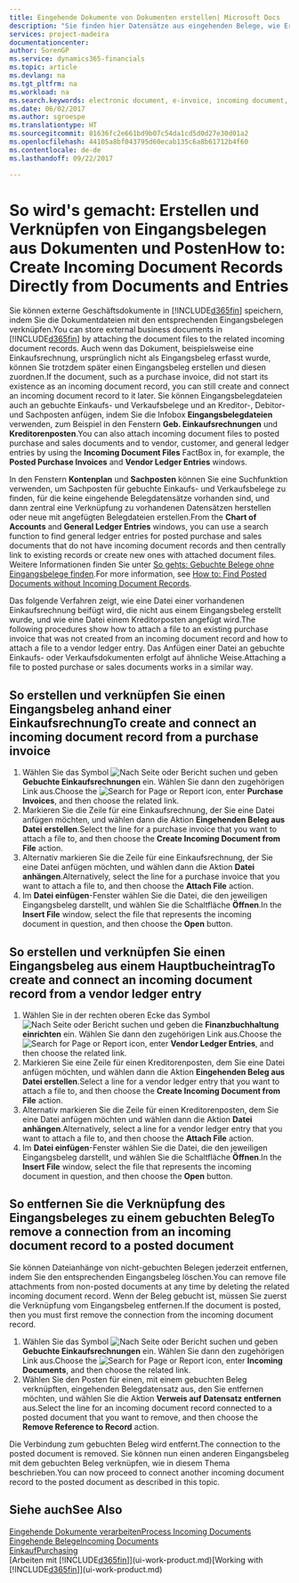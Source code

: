 ```yaml
---
title: Eingehende Dokumente von Dokumenten erstellen| Microsoft Docs
description: "Sie finden hier Datensätze aus eingehenden Belege, wie Erechnungen erstellen und verwalten OCRaufgaben, elektronische Geschäftsverkehr und Belegaustausch."
services: project-madeira
documentationcenter: 
author: SorenGP
ms.service: dynamics365-financials
ms.topic: article
ms.devlang: na
ms.tgt_pltfrm: na
ms.workload: na
ms.search.keywords: electronic document, e-invoice, incoming document, OCR, ecommerce, document exchange, import invoice
ms.date: 06/02/2017
ms.author: sgroespe
ms.translationtype: HT
ms.sourcegitcommit: 81636fc2e661bd9b07c54da1cd5d0d27e30d01a2
ms.openlocfilehash: 44105a8bf043795d60ecab135c6a8b61712b4f60
ms.contentlocale: de-de
ms.lasthandoff: 09/22/2017

---
```

# <a name="how-to-create-incoming-document-records-directly-from-documents-and-entries"></a><span data-ttu-id="3c4b4-103">So wird's gemacht: Erstellen und Verknüpfen von Eingangsbelegen aus Dokumenten und Posten</span><span class="sxs-lookup"><span data-stu-id="3c4b4-103">How to: Create Incoming Document Records Directly from Documents and Entries</span></span>
<span data-ttu-id="3c4b4-104">Sie können externe Geschäftsdokumente in [!INCLUDE[d365fin](includes/d365fin_md.md)] speichern, indem Sie die Dokumentdateien mit den entsprechenden Eingangsbelegen verknüpfen.</span><span class="sxs-lookup"><span data-stu-id="3c4b4-104">You can store external business documents in [!INCLUDE[d365fin](includes/d365fin_md.md)] by attaching the document files to the related incoming document records.</span></span> <span data-ttu-id="3c4b4-105">Auch wenn das Dokument, beispielsweise eine Einkaufsrechnung, ursprünglich nicht als Eingangsbeleg erfasst wurde, können Sie trotzdem später einen Eingangsbeleg erstellen und diesen zuordnen.</span><span class="sxs-lookup"><span data-stu-id="3c4b4-105">If the document, such as a purchase invoice, did not start its existence as an incoming document record, you can still create and connect an incoming document record to it later.</span></span> <span data-ttu-id="3c4b4-106">Sie können Eingangsbelegdateien auch an gebuchte Einkaufs- und Verkaufsbelege und an Kreditor-, Debitor- und Sachposten anfügen, indem Sie die Infobox **Eingangsbelegdateien** verwenden, zum Beispiel in den Fenstern **Geb. Einkaufsrechnungen** und **Kreditorenposten**.</span><span class="sxs-lookup"><span data-stu-id="3c4b4-106">You can also attach incoming document files to posted purchase and sales documents and to vendor, customer, and general ledger entries by using the **Incoming Document Files** FactBox in, for example, the **Posted Purchase Invoices** and **Vendor Ledger Entries** windows.</span></span>

<span data-ttu-id="3c4b4-107">In den Fenstern **Kontenplan** und **Sachposten** können Sie eine Suchfunktion verwenden, um Sachposten für gebuchte Einkaufs- und Verkaufsbelege zu finden, für die keine eingehende Belegdatensätze vorhanden sind, und dann zentral eine Verknüpfung zu vorhandenen Datensätzen herstellen oder neue mit angefügten Belegdateien erstellen.</span><span class="sxs-lookup"><span data-stu-id="3c4b4-107">From the **Chart of Accounts** and **General Ledger Entries** windows, you can use a search function to find general ledger entries for posted purchase and sales documents that do not have incoming document records and then centrally link to existing records or create new ones with attached document files.</span></span> <span data-ttu-id="3c4b4-108">Weitere Informationen finden Sie unter [So gehts: Gebuchte Belege ohne Eingangsbelege finden](across-how-find-posted-documents-without-income-document-records.md).</span><span class="sxs-lookup"><span data-stu-id="3c4b4-108">For more information, see [How to: Find Posted Documents without Incoming Document Records](across-how-find-posted-documents-without-income-document-records.md).</span></span>

<span data-ttu-id="3c4b4-109">Das folgende Verfahren zeigt, wie eine Datei einer vorhandenen Einkaufsrechnung beifügt wird, die nicht aus einem Eingangsbeleg erstellt wurde, und wie eine Datei einem Kreditorposten angefügt wird.</span><span class="sxs-lookup"><span data-stu-id="3c4b4-109">The following procedures show how to attach a file to an existing purchase invoice that was not created from an incoming document record and how to attach a file to a vendor ledger entry.</span></span> <span data-ttu-id="3c4b4-110">Das Anfügen einer Datei an gebuchte Einkaufs- oder Verkaufsdokumenten erfolgt auf ähnliche Weise.</span><span class="sxs-lookup"><span data-stu-id="3c4b4-110">Attaching a file to posted purchase or sales documents works in a similar way.</span></span>

## <a name="to-create-and-connect-an-incoming-document-record-from-a-purchase-invoice"></a><span data-ttu-id="3c4b4-111">So erstellen und verknüpfen Sie einen Eingangsbeleg anhand einer Einkaufsrechnung</span><span class="sxs-lookup"><span data-stu-id="3c4b4-111">To create and connect an incoming document record from a purchase invoice</span></span>
1. <span data-ttu-id="3c4b4-112">Wählen Sie das Symbol ![Nach Seite oder Bericht suchen](media/ui-search/search_small.png "Nach Seite oder Bericht suchen") und geben **Gebuchte Einkaufsrechnungen** ein. Wählen Sie dann den zugehörigen Link aus.</span><span class="sxs-lookup"><span data-stu-id="3c4b4-112">Choose the ![Search for Page or Report](media/ui-search/search_small.png "Search for Page or Report icon") icon, enter **Purchase Invoices**, and then choose the related link.</span></span>
2. <span data-ttu-id="3c4b4-113">Markieren Sie die Zeile für eine Einkaufsrechnung, der Sie eine Datei anfügen möchten, und wählen dann die Aktion **Eingehenden Beleg aus Datei erstellen**.</span><span class="sxs-lookup"><span data-stu-id="3c4b4-113">Select the line for a purchase invoice that you want to attach a file to, and then choose the **Create Incoming Document from File** action.</span></span>
3. <span data-ttu-id="3c4b4-114">Alternativ markieren Sie die Zeile für eine Einkaufsrechnung, der Sie eine Datei anfügen möchten, und wählen dann die Aktion **Datei anhängen**.</span><span class="sxs-lookup"><span data-stu-id="3c4b4-114">Alternatively, select the line for a purchase invoice that you want to attach a file to, and then choose the **Attach File** action.</span></span>
4. <span data-ttu-id="3c4b4-115">Im **Datei einfügen**-Fenster wählen Sie die Datei, die den jeweiligen Eingangsbeleg darstellt, und wählen Sie die Schaltfläche **Öffnen**.</span><span class="sxs-lookup"><span data-stu-id="3c4b4-115">In the **Insert File** window, select the file that represents the incoming document in question, and then choose the **Open** button.</span></span>

## <a name="to-create-and-connect-an-incoming-document-record-from-a-vendor-ledger-entry"></a><span data-ttu-id="3c4b4-116">So erstellen und verknüpfen Sie einen Eingangsbeleg aus einem Hauptbucheintrag</span><span class="sxs-lookup"><span data-stu-id="3c4b4-116">To create and connect an incoming document record from a vendor ledger entry</span></span>
1. <span data-ttu-id="3c4b4-117">Wählen Sie in der rechten oberen Ecke das Symbol ![Nach Seite oder Bericht suchen](media/ui-search/search_small.png "Nach Seite oder Bericht suchen") und geben die **Finanzbuchhaltung einrichten** ein. Wählen Sie dann den zugehörigen Link aus.</span><span class="sxs-lookup"><span data-stu-id="3c4b4-117">Choose the ![Search for Page or Report](media/ui-search/search_small.png "Search for Page or Report icon") icon, enter **Vendor Ledger Entries**, and then choose the related link.</span></span>
2. <span data-ttu-id="3c4b4-118">Markieren Sie eine Zeile für einen Kreditorenposten, dem Sie eine Datei anfügen möchten, und wählen dann die Aktion **Eingehenden Beleg aus Datei erstellen**.</span><span class="sxs-lookup"><span data-stu-id="3c4b4-118">Select a line for a vendor ledger entry that you want to attach a file to, and then choose the **Create Incoming Document from File** action.</span></span>
3. <span data-ttu-id="3c4b4-119">Alternativ markieren Sie die Zeile für einen Kreditorenposten, dem Sie eine Datei anfügen möchten und wählen dann die Aktion **Datei anhängen**.</span><span class="sxs-lookup"><span data-stu-id="3c4b4-119">Alternatively, select a line for a vendor ledger entry that you want to attach a file to, and then choose the **Attach File** action.</span></span>
4. <span data-ttu-id="3c4b4-120">Im **Datei einfügen**-Fenster wählen Sie die Datei, die den jeweiligen Eingangsbeleg darstellt, und wählen Sie die Schaltfläche **Öffnen**.</span><span class="sxs-lookup"><span data-stu-id="3c4b4-120">In the **Insert File** window, select the file that represents the incoming document in question, and then choose the **Open** button.</span></span>

## <a name="to-remove-a-connection-from-an-incoming-document-record-to-a-posted-document"></a><span data-ttu-id="3c4b4-121">So entfernen Sie die Verknüpfung des Eingangsbeleges zu einem gebuchten Beleg</span><span class="sxs-lookup"><span data-stu-id="3c4b4-121">To remove a connection from an incoming document record to a posted document</span></span>
<span data-ttu-id="3c4b4-122">Sie können Dateianhänge von nicht-gebuchten Belegen jederzeit entfernen, indem Sie den entsprechenden Eingangsbeleg löschen.</span><span class="sxs-lookup"><span data-stu-id="3c4b4-122">You can remove file attachments from non-posted documents at any time by deleting the related incoming document record.</span></span> <span data-ttu-id="3c4b4-123">Wenn der Beleg gebucht ist, müssen Sie zuerst die Verknüpfung vom Eingangsbeleg entfernen.</span><span class="sxs-lookup"><span data-stu-id="3c4b4-123">If the document is posted, then you must first remove the connection from the incoming document record.</span></span>

1. <span data-ttu-id="3c4b4-124">Wählen Sie das Symbol ![Nach Seite oder Bericht suchen](media/ui-search/search_small.png "Nach Seite oder Bericht suchen") und geben **Gebuchte Einkaufsrechnungen** ein. Wählen Sie dann den zugehörigen Link aus.</span><span class="sxs-lookup"><span data-stu-id="3c4b4-124">Choose the ![Search for Page or Report](media/ui-search/search_small.png "Search for Page or Report icon") icon, enter **Incoming Documents**, and then choose the related link.</span></span>
2. <span data-ttu-id="3c4b4-125">Wählen Sie den Posten für einen, mit einem gebuchten Beleg verknüpften, eingehenden Belegdatensatz aus, den Sie entfernen möchten, und wählen Sie die Aktion **Verweis auf Datensatz entfernen** aus.</span><span class="sxs-lookup"><span data-stu-id="3c4b4-125">Select the line for an incoming document record connected to a posted document that you want to remove, and then choose the **Remove Reference to Record** action.</span></span>

<span data-ttu-id="3c4b4-126">Die Verbindung zum gebuchten Beleg wird entfernt.</span><span class="sxs-lookup"><span data-stu-id="3c4b4-126">The connection to the posted document is removed.</span></span> <span data-ttu-id="3c4b4-127">Sie können nun einen anderen Eingangsbeleg mit dem gebuchten Beleg verknüpfen, wie in diesem Thema beschrieben.</span><span class="sxs-lookup"><span data-stu-id="3c4b4-127">You can now proceed to connect another incoming document record to the posted document as described in this topic.</span></span>

## <a name="see-also"></a><span data-ttu-id="3c4b4-128">Siehe auch</span><span class="sxs-lookup"><span data-stu-id="3c4b4-128">See Also</span></span>
[<span data-ttu-id="3c4b4-129">Eingehende Dokumente verarbeiten</span><span class="sxs-lookup"><span data-stu-id="3c4b4-129">Process Incoming Documents</span></span>](across-process-income-documents.md)  
[<span data-ttu-id="3c4b4-130">Eingehende Belege</span><span class="sxs-lookup"><span data-stu-id="3c4b4-130">Incoming Documents</span></span>](across-income-documents.md)  
[<span data-ttu-id="3c4b4-131">Einkauf</span><span class="sxs-lookup"><span data-stu-id="3c4b4-131">Purchasing</span></span>](purchasing-manage-purchasing.md)  
<span data-ttu-id="3c4b4-132">[Arbeiten mit [!INCLUDE[d365fin](includes/d365fin_md.md)]](ui-work-product.md)</span><span class="sxs-lookup"><span data-stu-id="3c4b4-132">[Working with [!INCLUDE[d365fin](includes/d365fin_md.md)]](ui-work-product.md)</span></span>

